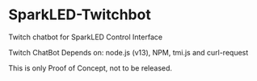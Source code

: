 # SparkLED-Twitchbot
Twitch chatbot for SparkLED Control Interface

Twitch ChatBot Depends on:
node.js (v13), NPM, tmi.js and curl-request

This is only Proof of Concept, not to be released.

